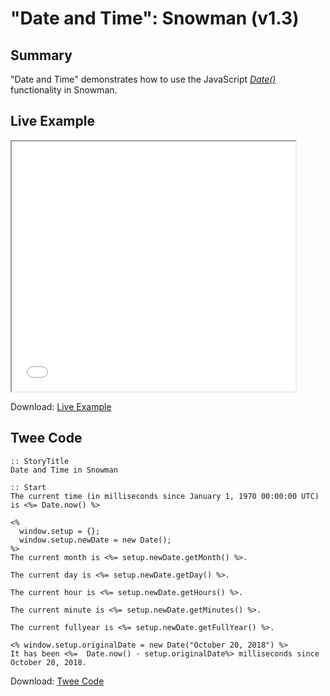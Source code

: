 # "Date and Time": Snowman (v1.3)

## Summary

"Date and Time" demonstrates how to use the JavaScript *[Date()](https://developer.mozilla.org/en-US/docs/Web/JavaScript/Reference/Global_Objects/Date)* functionality in Snowman.

## Live Example

<section>
<iframe src="snowman_dateandtime_example.html" height=400 width=90%></iframe>

Download: <a href="snowman_dateandtime_example.html" target="_blank">Live Example</a>
</section>

## Twee Code

```twee
:: StoryTitle
Date and Time in Snowman

:: Start
The current time (in milliseconds since January 1, 1970 00:00:00 UTC) is <%= Date.now() %>

<%
  window.setup = {};
  window.setup.newDate = new Date();
%>
The current month is <%= setup.newDate.getMonth() %>.

The current day is <%= setup.newDate.getDay() %>.

The current hour is <%= setup.newDate.getHours() %>.

The current minute is <%= setup.newDate.getMinutes() %>.

The current fullyear is <%= setup.newDate.getFullYear() %>.

<% window.setup.originalDate = new Date("October 20, 2018") %>
It has been <%=  Date.now() - setup.originalDate%> milliseconds since October 20, 2018.

```

Download: <a href="snowman_dateandtime_twee.txt" target="_blank">Twee Code</a>
